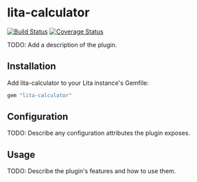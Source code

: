# lita-calculator

[![Build Status](https://travis-ci.org/danishsarwr/lita-calculator.png?branch=master)](https://travis-ci.org/danishsarwr/lita-calculator)
[![Coverage Status](https://coveralls.io/repos/danishsarwr/lita-calculator/badge.png)](https://coveralls.io/r/danishsarwr/lita-calculator)

TODO: Add a description of the plugin.

## Installation

Add lita-calculator to your Lita instance's Gemfile:

``` ruby
gem "lita-calculator"
```

## Configuration

TODO: Describe any configuration attributes the plugin exposes.

## Usage

TODO: Describe the plugin's features and how to use them.
